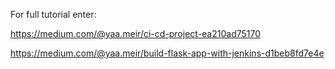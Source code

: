 For full tutorial enter:

https://medium.com/@yaa.meir/ci-cd-project-ea210ad75170

https://medium.com/@yaa.meir/build-flask-app-with-jenkins-d1beb8fd7e4e
